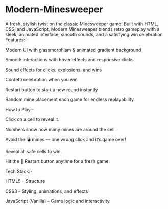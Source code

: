 # Modern-Minesweeper
 

A fresh, stylish twist on the classic Minesweeper game!
Built with HTML, CSS, and JavaScript, Modern Minesweeper blends retro gameplay with a sleek, animated interface, smooth sounds, and a satisfying win celebration
Features:-

 Modern UI with glassmorphism & animated gradient background

 Smooth interactions with hover effects and responsive clicks

 Sound effects for clicks, explosions, and wins

 Confetti celebration when you win

 Restart button to start a new round instantly

 Random mine placement each game for endless replayability
 
 How to Play:-

Click on a cell to reveal it.

Numbers show how many mines are around the cell.

Avoid the 💣 mines — one wrong click and it’s game over!

Reveal all safe cells to win.

Hit the 🔁 Restart button anytime for a fresh game.

Tech Stack:-

HTML5 – Structure

CSS3 – Styling, animations, and effects

JavaScript (Vanilla) – Game logic and interactivity
